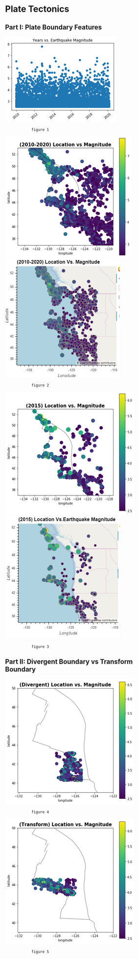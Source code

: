 # Plate Tectonics



## Part I: Plate Boundary Features
![](1.png)

                figure 1

![](1.1.1.png)
![](1.1.PNG)

                figure 2
        
        
![](3333.png)
![](3.1.PNG)

                figure 3


## Part II: Divergent Boundary vs Transform Boundary
![](4.png)

                figure 4
        
        
        
![](5.png)

                figure 5



